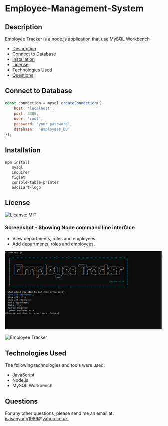 # Employee-Management-System

## Description
Employee Tracker is a node.js application that use MySQL Workbench

- [Description](#description)
- [Connect to Database](#connect-to-database )
- [Installation](#installation)
- [License](#license)
- [Technologies Used](#technologies-used)
- [Questions](#questions)

## Connect to Database 

```javascript
const connection = mysql.createConnection({
	host: 'localhost',
	port: 3306,
	user: 'root',
	password: 'your password',
	database:  'employees_DB'
});

```

## Installation
```
npm install
   mysql
   inquirer
   figlet
   console-table-printer
   asciiart-logo

```

## License
[![License: MIT](https://img.shields.io/badge/License-MIT-yellow.svg)](https://opensource.org/licenses/MIT)

### Screenshot - Showing Node command line interface
- View departments, roles and employees.
- Add departments, roles and employees.

![Employee Tracker](images/employeetracker1.png )

![Employee Tracker](images/employeetracker1.gif )

## Technologies Used
The following technologies and tools were used:
- JavaScript
- Node.js
- MySQL Workbench

## Questions
For any other questions, please send me an email at: isasanyang1986@yahoo.co.uk.
